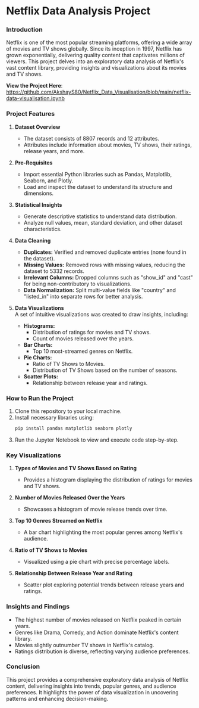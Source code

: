 # Netflix Data Analysis Project  

### **Introduction**  
Netflix is one of the most popular streaming platforms, offering a wide array of movies and TV shows globally. Since its inception in 1997, Netflix has grown exponentially, delivering quality content that captivates millions of viewers. This project delves into an exploratory data analysis of Netflix's vast content library, providing insights and visualizations about its movies and TV shows.

**View the Project Here**: https://github.com/AkshayS80/Netflix_Data_Visualisation/blob/main/netflix-data-visualisation.ipynb

### **Project Features**  

1. **Dataset Overview**  
   - The dataset consists of 8807 records and 12 attributes.  
   - Attributes include information about movies, TV shows, their ratings, release years, and more.  

2. **Pre-Requisites**  
   - Import essential Python libraries such as Pandas, Matplotlib, Seaborn, and Plotly.  
   - Load and inspect the dataset to understand its structure and dimensions.  

3. **Statistical Insights**  
   - Generate descriptive statistics to understand data distribution.  
   - Analyze null values, mean, standard deviation, and other dataset characteristics.  

4. **Data Cleaning**  
   - **Duplicates:** Verified and removed duplicate entries (none found in the dataset).  
   - **Missing Values:** Removed rows with missing values, reducing the dataset to 5332 records.  
   - **Irrelevant Columns:** Dropped columns such as "show_id" and "cast" for being non-contributory to visualizations.  
   - **Data Normalization:** Split multi-value fields like "country" and "listed_in" into separate rows for better analysis.  

5. **Data Visualizations**  
   A set of intuitive visualizations was created to draw insights, including:  

   - **Histograms:**  
     - Distribution of ratings for movies and TV shows.  
     - Count of movies released over the years.  
   - **Bar Charts:**  
     - Top 10 most-streamed genres on Netflix.  
   - **Pie Charts:**  
     - Ratio of TV Shows to Movies.  
     - Distribution of TV Shows based on the number of seasons.  
   - **Scatter Plots:**  
     - Relationship between release year and ratings.  

### **How to Run the Project**  

1. Clone this repository to your local machine.  
2. Install necessary libraries using:  
   ```bash  
   pip install pandas matplotlib seaborn plotly  
   ```  
3. Run the Jupyter Notebook to view and execute code step-by-step.  

### **Key Visualizations**  

1. **Types of Movies and TV Shows Based on Rating**  
   - Provides a histogram displaying the distribution of ratings for movies and TV shows.  

2. **Number of Movies Released Over the Years**  
   - Showcases a histogram of movie release trends over time.  

3. **Top 10 Genres Streamed on Netflix**  
   - A bar chart highlighting the most popular genres among Netflix's audience.  

4. **Ratio of TV Shows to Movies**  
   - Visualized using a pie chart with precise percentage labels.  

5. **Relationship Between Release Year and Rating**  
   - Scatter plot exploring potential trends between release years and ratings.  

### **Insights and Findings**  

- The highest number of movies released on Netflix peaked in certain years.  
- Genres like Drama, Comedy, and Action dominate Netflix's content library.  
- Movies slightly outnumber TV shows in Netflix's catalog.  
- Ratings distribution is diverse, reflecting varying audience preferences.  

### **Conclusion**  
This project provides a comprehensive exploratory data analysis of Netflix content, delivering insights into trends, popular genres, and audience preferences. It highlights the power of data visualization in uncovering patterns and enhancing decision-making.
